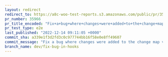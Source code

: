 ```yaml
---
layout: redirect
redirect_to: https://a8c-woo-test-reports.s3.amazonaws.com/public/pr/35966/e2e/index.html
pr_number: 35966
pr_title_encoded: "Fix+a+bug+where+changes+were+added+to+the+change+map+via+callback"
pr_test_type: e2e
last_published: "2022-12-14 09:11:05 +0000"
commit_sha: a339e1f3d2fd3c0c977744bb16f58e0e8ff49607
commit_message: "Fix a bug where changes were added to the change map via callback"
branch_name: dev/fix-bug-in-hooks
---
```

